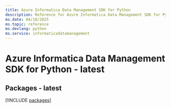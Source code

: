 ```yaml
---
title: Azure Informatica Data Management SDK for Python
description: Reference for Azure Informatica Data Management SDK for Python
ms.date: 04/18/2025
ms.topic: reference
ms.devlang: python
ms.service: informaticadatamanagement
---
```

# Azure Informatica Data Management SDK for Python - latest
## Packages - latest
[!INCLUDE [packages](informatica-data-management-index.md)]